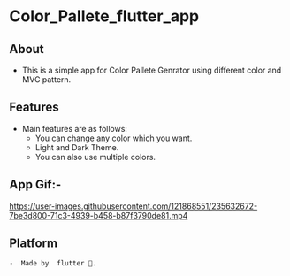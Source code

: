 # Color_Pallete_flutter_app


## About

   - This is a simple app for Color Pallete Genrator using different color and MVC pattern.

## Features

- Main features are as follows:
    - You can change any color which you want.
    - Light and Dark Theme.
    - You can also use multiple colors.
   
## App Gif:-

https://user-images.githubusercontent.com/121868551/235632672-7be3d800-71c3-4939-b458-b87f3790de81.mp4

## Platform
    -  Made by  flutter 💖.


